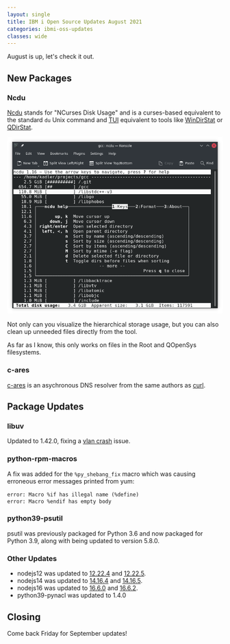 ```yaml
---
layout: single
title: IBM i Open Source Updates August 2021
categories: ibmi-oss-updates
classes: wide
---
```


August is up, let's check it out.

## New Packages

### Ncdu

[Ncdu](https://dev.yorhel.nl/ncdu) stands for "NCurses Disk Usage" and is a curses-based equivalent to the standard `du` Unix command and [TUI](https://en.wikipedia.org/wiki/Text-based_user_interface) equivalent to tools like [WinDirStat](https://windirstat.net/) or [QDirStat](https://github.com/shundhammer/qdirstat).

![Ncdu screenshot](/assets/images/ncdu.png)

Not only can you visualize the hierarchical storage usage, but you can also clean up unneeded files directly from the tool.

As far as I know, this only works on files in the Root and QOpenSys filesystems.

### c-ares

[c-ares](https://c-ares.org) is an asychronous DNS resolver from the same authors as [curl](https://github.com/curl/curl).

## Package Updates

### libuv

Updated to 1.42.0, fixing a [vlan crash](https://github.com/libuv/libuv/issues/3062) issue.

### python-rpm-macros

A fix was added for the `%py_shebang_fix` macro which was causing erroneous error messages printed from yum:

```text
error: Macro %if has illegal name (%define)
error: Macro %endif has empty body
```

### python39-psutil

psutil was previously packaged for Python 3.6 and now packaged for Python 3.9, along with being updated to version 5.8.0.

### Other Updates

- nodejs12 was updated to [12.22.4](https://nodejs.org/en/blog/release/v12.22.4/) and [12.22.5](https://nodejs.org/en/blog/release/v12.22.5/).
- nodejs14 was updated to [14.16.4](https://node5s.org/en/blog/release/v14.16.4/) and [14.16.5](https://nodejs.org/en/blog/release/v14.16.1/).
- nodejs16 was updated to [16.6.0](https://nodejs.org/en/blog/release/v16.6.0/) and [16.6.2](https://nodejs.org/en/blog/release/v16.6.2/).
- python39-pynacl was updated to 1.4.0

## Closing

Come back Friday for September updates!